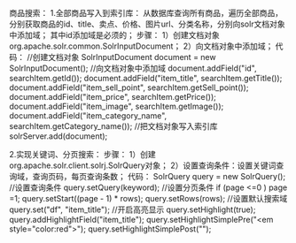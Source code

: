 商品搜索：
1.全部商品写入到索引库：
从数据库查询所有商品，遍历全部商品，分别获取商品的id、title、卖点、价格、图片url、分类名称，分别向solr文档对象中添加域；
其中id添加域是必须的；
步骤：
1）创建文档对象org.apache.solr.common.SolrInputDocument；
2）向文档对象中添加域；
代码：
//创建文档对象
SolrInputDocument document = new SolrInputDocument();
//向文档对象中添加域
document.addField("id", searchItem.getId());
document.addField("item_title", searchItem.getTitle());
document.addField("item_sell_point", searchItem.getSell_point());
document.addField("item_price", searchItem.getPrice());
document.addField("item_image", searchItem.getImage());
document.addField("item_category_name", searchItem.getCategory_name());
//把文档对象写入索引库
solrServer.add(document);

2.实现关键词、分页搜索：
步骤：
1）创建org.apache.solr.client.solrj.SolrQuery对象；
2）设置查询条件：设置关键词查询域，查询页码，每页查询条数；
代码：
SolrQuery query = new SolrQuery();
//设置查询条件
query.setQuery(keyword);
//设置分页条件
if (page <=0 ) page =1;
query.setStart((page - 1) * rows);
query.setRows(rows);
//设置默认搜索域
query.set("df", "item_title");
//开启高亮显示
query.setHighlight(true);
query.addHighlightField("item_title");
query.setHighlightSimplePre("<em style=\"color:red\">");
query.setHighlightSimplePost("</em>");